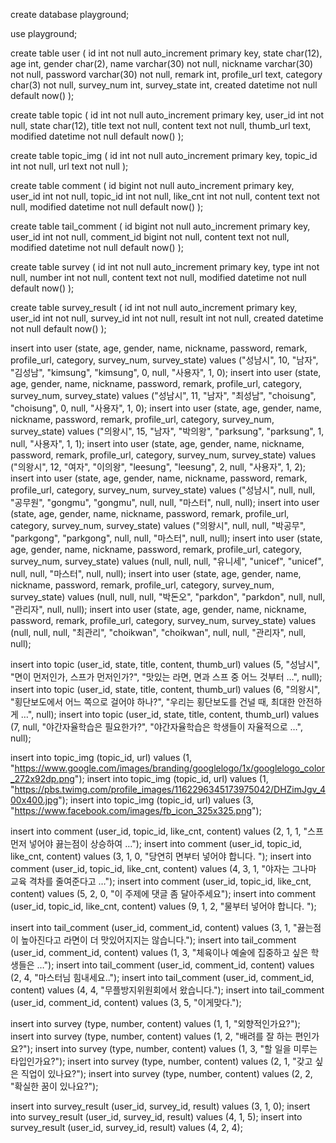 create database playground;

use playground;

create table user (
id int not null auto_increment primary key,
state char(12),
age int,
gender char(2),
name varchar(30) not null,
nickname varchar(30) not null,
password varchar(30) not null,
remark int,
profile_url text,
category char(3) not null,
survey_num int,
survey_state int,
created datetime not null default now()
);

create table topic (
id int not null auto_increment primary key,
user_id int not null,
state char(12),
title text not null,
content text not null,
thumb_url text,
modified datetime not null default now()
);

create table topic_img (
id int not null auto_increment primary key,
topic_id int not null,
url text not null
);

create table comment (
id bigint not null auto_increment primary key,
user_id int not null,
topic_id int not null,
like_cnt int not null,
content text not null,
modified datetime not null default now()
);

create table tail_comment (
id bigint not null auto_increment primary key,
user_id int not null,
comment_id bigint not null,
content text not null,
modified datetime not null default now()
);

create table survey (
id int not null auto_increment primary key,
type int not null,
number int not null,
content text not null,
modified datetime not null default now()
);

create table survey_result (
id int not null auto_increment primary key,
user_id int not null,
survey_id int not null,
result int not null,
created datetime not null default now()
);

insert into user (state, age, gender, name, nickname, password, remark, profile_url, category, survey_num, survey_state) values ("성남시", 10, "남자", "김성남", "kimsung", "kimsung", 0, null, "사용자", 1, 0);
insert into user (state, age, gender, name, nickname, password, remark, profile_url, category, survey_num, survey_state) values ("성남시", 11, "남자", "최성남", "choisung", "choisung", 0, null, "사용자", 1, 0);
insert into user (state, age, gender, name, nickname, password, remark, profile_url, category, survey_num, survey_state) values ("의왕시", 15, "남자", "박의왕", "parksung", "parksung", 1, null, "사용자", 1, 1);
insert into user (state, age, gender, name, nickname, password, remark, profile_url, category, survey_num, survey_state) values ("의왕시", 12, "여자", "이의왕", "leesung", "leesung", 2, null, "사용자", 1, 2);
insert into user (state, age, gender, name, nickname, password, remark, profile_url, category, survey_num, survey_state) values ("성남시", null, null, "공무원", "gongmu", "gongmu", null, null, "마스터", null, null);
insert into user (state, age, gender, name, nickname, password, remark, profile_url, category, survey_num, survey_state) values ("의왕시", null, null, "박공무", "parkgong", "parkgong", null, null, "마스터", null, null);
insert into user (state, age, gender, name, nickname, password, remark, profile_url, category, survey_num, survey_state) values (null, null, null, "유니세", "unicef", "unicef", null, null, "마스터", null, null);
insert into user (state, age, gender, name, nickname, password, remark, profile_url, category, survey_num, survey_state) values (null, null, null, "박돈오", "parkdon", "parkdon", null, null, "관리자", null, null);
insert into user (state, age, gender, name, nickname, password, remark, profile_url, category, survey_num, survey_state) values (null, null, null, "최관리", "choikwan", "choikwan", null, null, "관리자", null, null);


insert into topic (user_id, state, title, content, thumb_url) values (5, "성남시", "면이 먼저인가, 스프가 먼저인가?", "맛있는 라면, 면과 스프 중 어느 것부터 …", null);
insert into topic (user_id, state, title, content, thumb_url) values (6, "의왕시", "횡단보도에서 어느 쪽으로 걸어야 하나?", "우리는 횡단보도를 건널 때, 최대한 안전하게 …", null);
insert into topic (user_id, state, title, content, thumb_url) values (7, null, "야간자율학습은 필요한가?", "야간자율학습은 학생들이 자율적으로 …", null);


insert into topic_img (topic_id, url) values (1, "https://www.google.com/images/branding/googlelogo/1x/googlelogo_color_272x92dp.png");
insert into topic_img (topic_id, url) values (1, "https://pbs.twimg.com/profile_images/1162296345173975042/DHZimJgv_400x400.jpg");
insert into topic_img (topic_id, url) values (3, "https://www.facebook.com/images/fb_icon_325x325.png");


insert into comment (user_id, topic_id, like_cnt, content) values (2, 1, 1, "스프 먼저 넣어야 끓는점이 상승하여 …");
insert into comment (user_id, topic_id, like_cnt, content) values (3, 1, 0, "당연히 면부터 넣어야 합니다. ");
insert into comment (user_id, topic_id, like_cnt, content) values (4, 3, 1, "야자는 그나마 교육 격차를 줄여준다고 …");
insert into comment (user_id, topic_id, like_cnt, content) values (5, 2, 0, "이 주제에 댓글 좀 달아주세요");
insert into comment (user_id, topic_id, like_cnt, content) values (9, 1, 2, "물부터 넣어야 합니다. ");


insert into tail_comment (user_id, comment_id, content) values (3, 1, "끓는점이 높아진다고 라면이 더 맛있어지지는 않습니다.");
insert into tail_comment (user_id, comment_id, content) values (1, 3, "체육이나 예술에 집중하고 싶은 학생들은 …");
insert into tail_comment (user_id, comment_id, content) values (2, 4, "마스터님 힘내세요..");
insert into tail_comment (user_id, comment_id, content) values (4, 4, "무플방지위원회에서 왔습니다.");
insert into tail_comment (user_id, comment_id, content) values (3, 5, "이게맞다.");


insert into survey (type, number, content) values (1, 1, "외향적인가요?");
insert into survey (type, number, content) values (1, 2, "배려를 잘 하는 편인가요?");
insert into survey (type, number, content) values (1, 3, "할 일을 미루는 타입인가요?");
insert into survey (type, number, content) values (2, 1, "갖고 싶은 직업이 있나요?");
insert into survey (type, number, content) values (2, 2, "확실한 꿈이 있나요?");


insert into survey_result (user_id, survey_id, result) values (3, 1, 0);
insert into survey_result (user_id, survey_id, result) values (4, 1, 5);
insert into survey_result (user_id, survey_id, result) values (4, 2, 4);